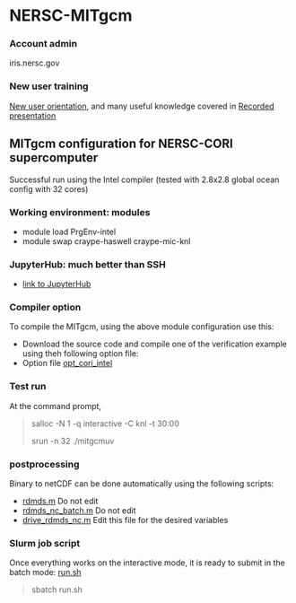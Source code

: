 # NERSC-MITgcm

### Account admin
iris.nersc.gov

### New user training
[New user orientation](https://www.nersc.gov/users/training/events/new-user-training-june-16-2020/), and many useful knowledge covered in [Recorded presentation](https://www.youtube.com/playlist?list=PL20S5EeApOSsFDfNrshVdiaQKZK4CNFq7)

## MITgcm configuration for NERSC-CORI supercomputer
Successful run using the Intel compiler (tested with 2.8x2.8 global ocean config with 32 cores)

### Working environment: modules
* module load PrgEnv-intel
* module swap craype-haswell craype-mic-knl

### JupyterHub: much better than SSH
* [link to JupyterHub](https://jupyter.nersc.gov/hub/home)

### Compiler option
To compile the MITgcm, using the above module configuration use this: 
* Download the source code and compile one of the verification example using theh following option file: 
* Option file [opt_cori_intel](https://github.com/takaito1/NERSC-MITgcm/blob/main/code/opt_cori_intel)

### Test run
At the command prompt,
> salloc -N 1 -q interactive -C knl -t 30:00 
> 
> srun -n 32 ./mitgcmuv

### postprocessing 
Binary to netCDF can be done automatically using the following scripts: 
* [rdmds.m](https://github.com/takaito1/NERSC-MITgcm/blob/main/code/rdmds.m) Do not edit
* [rdmds_nc_batch.m](https://github.com/takaito1/NERSC-MITgcm/blob/main/code/rdmds_nc_batch.m) Do not edit
* [drive_rdmds_nc.m](https://github.com/takaito1/NERSC-MITgcm/blob/main/code/drive_rdmds_nc.m) Edit this file for the desired variables

### Slurm job script
Once everything works on the interactive mode, it is ready to submit in the batch mode: 
[run.sh](https://github.com/takaito1/NERSC-MITgcm/blob/main/code/run.sh)
> sbatch run.sh
